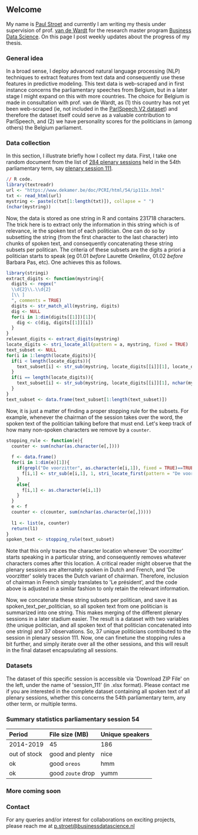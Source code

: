 ## Welcome
My name is [Paul Stroet](https://paulstroet.netlify.app/) and currently I am writing my thesis under supervision of prof. [van de Wardt](http://www.marcvandewardt.com/) for the research master program [Business Data Science](https://businessdatascience.nl/home). On this page I post weekly updates about the progress of my thesis. 

### General idea
In a broad sense, I deploy advanced natural language processing (NLP) techniques to extract features from text data and consequently use these features in predictive modeling. This text data is web-scraped and in first instance concerns the parliamentary speeches from Belgium, but in a later stage I might expand on this with more countries. The choice for Belgium is made in consultation with prof. van de Wardt, as (1) this country has not yet been web-scraped (ie, not included in the [ParlSpeech V2 dataset](https://dataverse.harvard.edu/dataset.xhtml?persistentId=doi:10.7910/DVN/L4OAKN)) and therefore the dataset itself could serve as a valuable contribution to ParlSpeech, and (2) we have personality scores for the politicians in (among others) the Belgium parliament. 

### Data collection
In this section, I illustrate briefly how I collect my data. First, I take one random document from the list of [284 plenary sessions](https://www.dekamer.be/kvvcr/showpage.cfm?section=/cricra&language=nl&cfm=dcricra.cfm?type=plen&cricra=CRI&count=all&legislat=54) held in the 54th parliamentary term, say [plenary session 111](https://www.dekamer.be/doc/PCRI/pdf/54/ip111.pdf). 

```R
// R code.
library(textreadr)
url <- "https://www.dekamer.be/doc/PCRI/html/54/ip111x.html"
txt <- read_html(url)
mystring <- paste(c(txt[1:length(txt)]), collapse = " ")
(nchar(mystring))
```

Now, the data is stored as one string in R and contains 231718 characters. The trick here is to extract only the information in this string which is of relevance, ie the spoken text of each politician. One can do so by subsetting the string (from the first character to the last character) into chunks of spoken text, and consequently concatenating these string subsets per politican. The criteria of these subsets are the digits a priori a politician starts to speak (eg 01.01 _before_ Laurette Onkelinx, 01.02 _before_ Barbara Pas, etc). One achieves this as follows.

```R
library(stringi)
extract_digits <- function(mystring){
  digits <- regex("
  \\d{2}\\.\\d{2}
  [\\ ]
  ", comments = TRUE)
  digits <- str_match_all(mystring, digits)
  dig <- NULL
  for(i in 1:dim(digits[[1]])[1]){
    dig <- c(dig, digits[[1]][i])
  }
}
relevant_digits <- extract_digits(mystring)
locate_digits <- stri_locate_all(pattern = a, mystring, fixed = TRUE)
text_subset <- NULL
for(i in 1:length(locate_digits)){
  if(i < length(locate_digits)){
    text_subset[i] <- str_sub(mystring, locate_digits[[i]][1], locate_digits[[i+1]][1]-1)
  }
  if(i == length(locate_digits)){
    text_subset[i] <- str_sub(mystring, locate_digits[[i]][1], nchar(mystring))
  }
}
text_subset <- data.frame(text_subset[1:length(text_subset)])
```

Now, it is just a matter of finding a proper stopping rule for the subsets. For example, whenever the chairman of the session takes over the word, the spoken text of the politician talking before that must end. Let's keep track of how many non-spoken characters we remove by a `counter`. 

```R
stopping_rule <- function(e){
  counter <- sum(nchar(as.character(e[,])))
  
  f <- data.frame()
  for(i in 1:dim(e)[1]){
    if(grepl("De voorzitter", as.character(e[i,1]), fixed = TRUE)==TRUE){
      f[i,1] <- str_sub(e[i,1], 1, stri_locate_first(pattern = "De voorzitter", as.character(e[i,1]), fixed = TRUE, case_insensitive=F)[1]-1)
    }
    else{
      f[i,1] <- as.character(e[i,1])
    }
  }
  e <- f
  counter <- c(counter, sum(nchar(as.character(e[,]))))
    
  l1 <- list(e, counter)
  return(l1)
}
spoken_text <- stopping_rule(text_subset)
```

Note that this only traces the character location whenever 'De voorzitter' starts speaking in a particular string, and consequently removes whatever characters comes after this location. A critical reader might observe that the plenary sessions are alternately spoken in Dutch and French, and 'De voorzitter' solely traces the Dutch variant of chairman. Therefore, inclusion of chairman in French simply translates to 'Le président', and the code above is adjusted in a similar fashion to only retain the relevant information. 

Now, we concatenate these string subsets per politican, and save it as spoken_text_per_politician, so all spoken text from one politician is summarized into one string. This makes merging of the different plenary sessions in a later stadium easier. The result is a dataset with two variables (the unique politician, and all spoken text of that politician concatenated into one string) and 37 observations. So, 37 unique politicians contributed to the session in plenary session 111. Now, one can finetune the stopping rules a bit further, and simply iterate over all the other sessions, and this will result in the final dataset encapsulating all sessions. 

### Datasets
The dataset of this specific session is accessible via 'Download ZIP File' on the left, under the name of 'session_111' (in .xlsx format). Please contact me if you are interested in the complete dataset containing all spoken text of all plenary sessions, whether this concerns the 54th parliamentary term, any other term, or multiple terms. 

### Summary statistics parliamentary session 54
| Period | File size (MB)          | Unique speakers |
|:-------------|:------------------|:------|
| 2014-2019    | 45                | 186   |
| out of stock | good and plenty   | nice  |
| ok           | good `oreos`      | hmm   |
| ok           | good `zoute` drop | yumm  |

### More coming soon

### Contact
For any queries and/or interest for collaborations on exciting projects, please reach me at p.stroet@businessdatascience.nl
